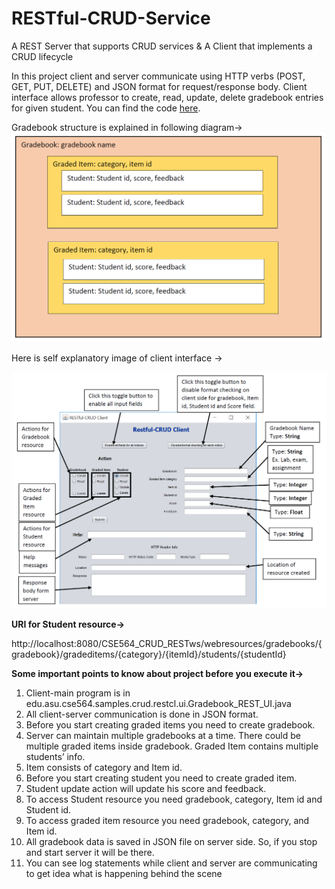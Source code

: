 # RESTful-CRUD-Service
A REST Server that supports CRUD services &amp; A Client that implements a CRUD lifecycle

In this project client and server communicate using HTTP verbs (POST, GET, PUT, DELETE) and JSON format for request/response body.
Client interface allows professor to create, read, update, delete gradebook entries for given student.
You can find the code [here](https://github.com/rajeshsurana/RESTful-CRUD-Service).

Gradebook structure is explained in following diagram->
![Gradebook Structure](https://raw.githubusercontent.com/rajeshsurana/RESTful-CRUD-Service/master/images/gradebook_datastructure.png)

Here is self explanatory image of client interface ->

![client interface](https://raw.githubusercontent.com/rajeshsurana/RESTful-CRUD-Service/master/images/client_interface_with_explanation.png) 

**URI for Student resource->**

http://localhost:8080/CSE564_CRUD_RESTws/webresources/gradebooks/{gradebook}/gradeditems/{category}/{itemId}/students/{studentId}

**Some important points to know about project before you execute it->**

1. Client-main program is in edu.asu.cse564.samples.crud.restcl.ui.Gradebook_REST_UI.java
2. All client-server communication is done in JSON format.
3. Before you start creating graded items you need to create gradebook.
4. Server can maintain multiple gradebooks at a time. There could be multiple graded items inside gradebook. Graded Item contains multiple students’ info.
5. Item consists of category and Item id.
6. Before you start creating student you need to create graded item.
7. Student update action will update his score and feedback.
8. To access Student resource you need gradebook, category, Item id and Student id.
9. To access graded item resource you need gradebook, category, and Item id.
10. All gradebook data is saved in JSON file on server side. So, if you stop and start server it will be there.
11. You can see log statements while client and server are communicating to get idea what is happening behind the scene
